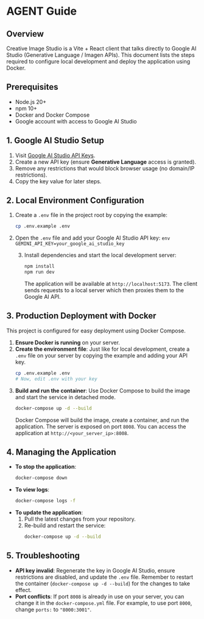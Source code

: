 # AGENT Guide

## Overview

Creative Image Studio is a Vite + React client that talks directly to Google AI Studio (Generative Language / Imagen APIs). This document lists the steps required to configure local development and deploy the application using Docker.

## Prerequisites

- Node.js 20+
- npm 10+
- Docker and Docker Compose
- Google account with access to Google AI Studio

## 1. Google AI Studio Setup

1.  Visit [Google AI Studio API Keys](https://aistudio.google.com/app/apikey).
2.  Create a new API key (ensure **Generative Language** access is granted).
3.  Remove any restrictions that would block browser usage (no domain/IP restrictions).
4.  Copy the key value for later steps.

## 2. Local Environment Configuration

1.  Create a `.env` file in the project root by copying the example:
    ```bash
    cp .env.example .env
    ```
2.  Open the `.env` file and add your Google AI Studio API key:
        ```env
        GEMINI_API_KEY=your_google_ai_studio_key
        ```
    
    3.  Install dependencies and start the local development server:
        ```bash
        npm install
        npm run dev
        ```
        The application will be available at `http://localhost:5173`. The client sends requests to a local server which then proxies them to the Google AI API.

## 3. Production Deployment with Docker

This project is configured for easy deployment using Docker Compose.

1.  **Ensure Docker is running** on your server.
2.  **Create the environment file**: Just like for local development, create a `.env` file on your server by copying the example and adding your API key.
    ```bash
    cp .env.example .env
    # Now, edit .env with your key
    ```
3.  **Build and run the container**: Use Docker Compose to build the image and start the service in detached mode.
    ```bash
    docker-compose up -d --build
    ```
    Docker Compose will build the image, create a container, and run the application. The server is exposed on port `8008`. You can access the application at `http://<your_server_ip>:8008`.

## 4. Managing the Application

-   **To stop the application**:
    ```bash
    docker-compose down
    ```
-   **To view logs**:
    ```bash
    docker-compose logs -f
    ```
-   **To update the application**:
    1.  Pull the latest changes from your repository.
    2.  Re-build and restart the service:
        ```bash
        docker-compose up -d --build
        ```

## 5. Troubleshooting

-   **API key invalid**: Regenerate the key in Google AI Studio, ensure restrictions are disabled, and update the `.env` file. Remember to restart the container (`docker-compose up -d --build`) for the changes to take effect.
-   **Port conflicts**: If port `8008` is already in use on your server, you can change it in the `docker-compose.yml` file. For example, to use port `8000`, change `ports:` to `"8000:3001"`.